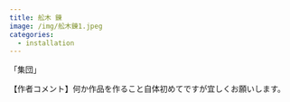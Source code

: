 ```yaml
---
title: 舩木 錬
image: /img/舩木錬1.jpeg
categories:
  - installation
---
```

「集団」

【作者コメント】何か作品を作ること自体初めてですが宜しくお願いします。
